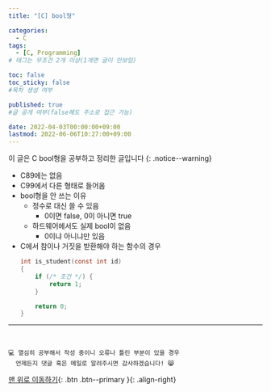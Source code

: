 ```yaml
---
title: "[C] bool형" 

categories:
  - C
tags:
  - [C, Programming]
# 태그는 무조건 2개 이상(1개면 글이 안보임)

toc: false
toc_sticky: false
#목차 생성 여부

published: true
#글 공개 여부(false해도 주소로 접근 가능)

date: 2022-04-03T00:00:00+09:00
lastmod: 2022-06-06T10:27:00+09:00
---
```


이 글은 C bool형을 공부하고 정리한 글입니다
{: .notice--warning}

- C89에는 없음
- C99에서 다른 형태로 들어옴
- bool형을 안 쓰는 이유
  - 정수로 대신 쓸 수 있음
    - 0이면 false, 0이 아니면 true
  - 하드웨어에서도 실제 bool이 없음
    - 0이냐 아니냐만 있음
- C에서 참이나 거짓을 받환해야 하는 함수의 경우
  ```c
  int is_student(const int id)
  {
      if (/* 조건 */) {
          return 1;
      }

      return 0;
  }
  ```

***
<br>

    💻 열심히 공부해서 작성 중이니 오류나 틀린 부분이 있을 경우 
      언제든지 댓글 혹은 메일로 알려주시면 감사하겠습니다! 😸

[맨 위로 이동하기](#){: .btn .btn--primary }{: .align-right}